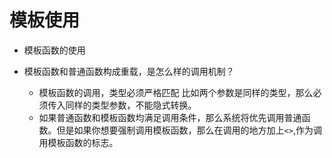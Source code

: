 # 模板使用
+ 模板函数的使用

+ 模板函数和普通函数构成重载，是怎么样的调用机制？
	+ 模板函数的调用，类型必须严格匹配 比如两个参数是同样的类型，那么必须传入同样的类型参数，不能隐式转换。
	+ 如果普通函数和模板函数均满足调用条件，那么系统将优先调用普通函数。但是如果你想要强制调用模板函数，那么在调用的地方加上`<>`,作为调用模板函数的标志。

